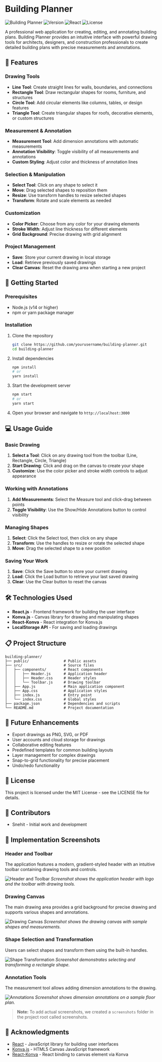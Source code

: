 # Building Planner

![Building Planner](https://img.shields.io/badge/Building-Planner-blue)
![Version](https://img.shields.io/badge/version-0.1.0-green)
![React](https://img.shields.io/badge/React-18.2.0-61DAFB)
![License](https://img.shields.io/badge/license-MIT-yellow)

A professional web application for creating, editing, and annotating building plans. Building Planner provides an intuitive interface with powerful drawing tools for architects, designers, and construction professionals to create detailed building plans with precise measurements and annotations.

## 🌟 Features

### Drawing Tools
- **Line Tool**: Create straight lines for walls, boundaries, and connections
- **Rectangle Tool**: Draw rectangular shapes for rooms, furniture, and structures
- **Circle Tool**: Add circular elements like columns, tables, or design features
- **Triangle Tool**: Create triangular shapes for roofs, decorative elements, or custom structures

### Measurement & Annotation
- **Measurement Tool**: Add dimension annotations with automatic measurements
- **Annotation Visibility**: Toggle visibility of all measurements and annotations
- **Custom Styling**: Adjust color and thickness of annotation lines

### Selection & Manipulation
- **Select Tool**: Click on any shape to select it
- **Move**: Drag selected shapes to reposition them
- **Resize**: Use transform handles to resize selected shapes
- **Transform**: Rotate and scale elements as needed

### Customization
- **Color Picker**: Choose from any color for your drawing elements
- **Stroke Width**: Adjust line thickness for different elements
- **Grid Background**: Precise drawing with grid alignment

### Project Management
- **Save**: Store your current drawing in local storage
- **Load**: Retrieve previously saved drawings
- **Clear Canvas**: Reset the drawing area when starting a new project

## 🚀 Getting Started

### Prerequisites

- Node.js (v14 or higher)
- npm or yarn package manager

### Installation

1. Clone the repository
   ```bash
   git clone https://github.com/yourusername/building-planner.git
   cd building-planner
   ```

2. Install dependencies
   ```bash
   npm install
   # or
   yarn install
   ```

3. Start the development server
   ```bash
   npm start
   # or
   yarn start
   ```

4. Open your browser and navigate to `http://localhost:3000`

## 💻 Usage Guide

### Basic Drawing

1. **Select a Tool**: Click on any drawing tool from the toolbar (Line, Rectangle, Circle, Triangle)
2. **Start Drawing**: Click and drag on the canvas to create your shape
3. **Customize**: Use the color picker and stroke width controls to adjust appearance

### Working with Annotations

1. **Add Measurements**: Select the Measure tool and click-drag between points
2. **Toggle Visibility**: Use the Show/Hide Annotations button to control visibility

### Managing Shapes

1. **Select**: Click the Select tool, then click on any shape
2. **Transform**: Use the handles to resize or rotate the selected shape
3. **Move**: Drag the selected shape to a new position

### Saving Your Work

1. **Save**: Click the Save button to store your current drawing
2. **Load**: Click the Load button to retrieve your last saved drawing
3. **Clear**: Use the Clear button to reset the canvas

## 🛠️ Technologies Used

- **React.js** - Frontend framework for building the user interface
- **Konva.js** - Canvas library for drawing and manipulating shapes
- **React-Konva** - React integration for Konva.js
- **LocalStorage API** - For saving and loading drawings

## 📋 Project Structure

```
building-planner/
├── public/                # Public assets
├── src/                   # Source files
│   ├── components/        # React components
│   │   ├── Header.js      # Application header
│   │   ├── Header.css     # Header styles
│   │   └── Toolbar.js     # Drawing toolbar
│   ├── App.js             # Main application component
│   ├── App.css            # Application styles
│   ├── index.js           # Entry point
│   └── index.css          # Global styles
├── package.json           # Dependencies and scripts
└── README.md              # Project documentation
```

## 🔄 Future Enhancements

- Export drawings as PNG, SVG, or PDF
- User accounts and cloud storage for drawings
- Collaborative editing features
- Predefined templates for common building layouts
- Layer management for complex drawings
- Snap-to-grid functionality for precise placement
- Undo/redo functionality

## 📝 License

This project is licensed under the MIT License - see the LICENSE file for details.

## 👥 Contributors

- Snehit - Initial work and development

## 📸 Implementation Screenshots

### Header and Toolbar
The application features a modern, gradient-styled header with an intuitive toolbar containing drawing tools and controls.

![Header and Toolbar](./screenshots/header-toolbar.png)
*Screenshot shows the application header with logo and the toolbar with drawing tools.*

### Drawing Canvas
The main drawing area provides a grid background for precise drawing and supports various shapes and annotations.

![Drawing Canvas](./screenshots/drawing-canvas.png)
*Screenshot shows the drawing canvas with sample shapes and measurements.*

### Shape Selection and Transformation
Users can select shapes and transform them using the built-in handles.

![Shape Transformation](./screenshots/shape-transform.png)
*Screenshot demonstrates selecting and transforming a rectangle shape.*

### Annotation Tools
The measurement tool allows adding dimension annotations to the drawing.

![Annotations](./screenshots/annotations.png)
*Screenshot shows dimension annotations on a sample floor plan.*

> **Note:** To add actual screenshots, we created a `screenshots` folder in the project root called screenshots.

## 🙏 Acknowledgments

- [React](https://reactjs.org/) - JavaScript library for building user interfaces
- [Konva.js](https://konvajs.org/) - HTML5 Canvas JavaScript framework
- [React-Konva](https://github.com/konvajs/react-konva) - React binding to canvas element via Konva
